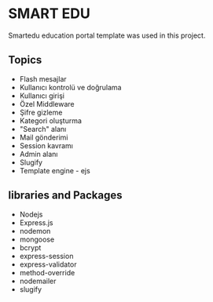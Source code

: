 # SMART EDU 
Smartedu education portal template was used in this project.

## Topics

+ Flash mesajlar
+ Kullanıcı kontrolü ve doğrulama
+ Kullanıcı girişi
+ Özel Middleware
+ Şifre gizleme
+ Kategori oluşturma
+ "Search" alanı
+ Mail gönderimi
+ Session kavramı
+ Admin alanı
+ Slugify
+ Template engine - ejs

## libraries and Packages
+ Nodejs
+ Express.js
+ nodemon
+ mongoose
+ bcrypt
+ express-session
+ express-validator
+ method-override
+ nodemailer
+ slugify



